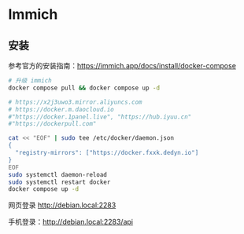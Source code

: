 # Immich

## 安装

参考官方的安装指南：<https://immich.app/docs/install/docker-compose>

```sh
# 升级 immich
docker compose pull && docker compose up -d

# https://x2j3uwo3.mirror.aliyuncs.com
# https://docker.m.daocloud.io
#"https://docker.1panel.live", "https://hub.iyuu.cn"
#"https://dockerpull.com"

cat << "EOF" | sudo tee /etc/docker/daemon.json
{
  "registry-mirrors": ["https://docker.fxxk.dedyn.io"]
}
EOF
sudo systemctl daemon-reload
sudo systemctl restart docker
docker compose up -d
```

网页登录 <http://debian.local:2283>

手机登录：<http://debian.local:2283/api>

